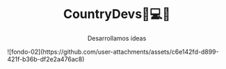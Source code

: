  <h1 align="center">CountryDevs🚀💻📱</h1>
 
 <p align="center">Desarrollamos ideas</p>
![fondo-02](https://github.com/user-attachments/assets/c6e142fd-d899-421f-b36b-df2e2a476ac8)
